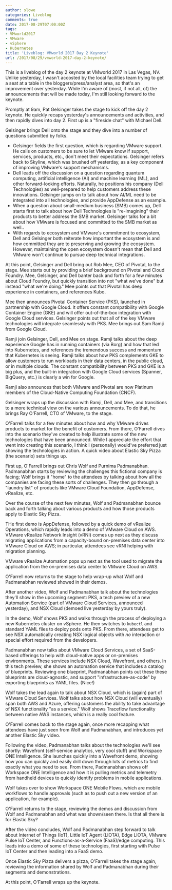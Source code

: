 ```yaml
---
author: slowe
categories: Liveblog
comments: true
date: 2017-08-29T07:00:00Z
tags:
- VMworld2017
- VMware
- vSphere
- Kubernetes
title: 'Liveblog: VMworld 2017 Day 2 Keynote'
url: /2017/08/29/vmworld-2017-day-2-keynote/
---
```


This is a liveblog of the day 2 keynote at VMworld 2017 in Las Vegas, NV. Unlike yesterday, I wasn't accosted by the local facilities team trying to get a seat at a table in the bloggers/press/analyst area, so that's an improvement over yesterday. While I'm aware of (most, if not all, of) the announcements that will be made today, I'm still looking forward to the keynote.<!--more-->

Promptly at 9am, Pat Gelsinger takes the stage to kick off the day 2 keynote. He quickly recaps yesterday's announcements and activities, and then rapidly dives into day 2. First up is a "fireside chat" with Michael Dell.

Gelsinger brings Dell onto the stage and they dive into a number of questions submitted by folks.

* Gelsinger fields the first question, which is regarding VMware support. He calls on customers to be sure to let VMware know if support, services, products, etc., don't meet their expectations. Gelsinger refers back to Skyline, which was brushed off yesterday, as a key component of improving VMware's support mechanisms.
* Dell leads off the discussion on a question regarding quantum computing, artificial intelligence (AI) and machine learning (ML), and other forward-looking efforts. Naturally, he positions his company (Dell Technologies) as well-prepared to help customers address these innovations. Gelsinger jumps on to talk about how AI/ML need to be integrated into all technologies, and provide AppDefense as an example.
* When a question about small-medium business (SMB) comes up, Dell starts first to talk about how Dell Technologies is "re-imagining" their products to better address the SMB market. Gelsinger talks for a bit about how VMware is focused and committed to the SMB market as well..
* With regards to ecosystem and VMware's commitment to ecosystem, Dell and Gelsinger both reiterate how important the ecosystem is and how committed they are to preserving and growing the ecosystem. However, maintaining the open ecosystem doesn't mean that Dell and VMware won't continue to pursue deep technical integrations.

At this point, Gelsinger and Dell bring out Rob Mee, CEO of Pivotal, to the stage. Mee starts out by providing a brief background on Pivotal and Cloud Foundry. Mee, Gelsinger, and Dell banter back and forth for a few minutes about Cloud Foundry, but quickly transition into not "what we've done" but instead "what we're doing." Mee points out that Pivotal has deep experience in containers, and references Kubo.

Mee then announces Pivotal Container Service (PKS), launched in partnership with Google Cloud. It offers constant compatibility with Google Container Engine (GKE) and will offer out-of-the-box integration with Google Cloud services. Gelsinger points out that all of the key VMware technologies will integrate seamlessly with PKS. Mee brings out Sam Ramji from Google Cloud.

Ramji join Gelsinger, Dell, and Mee on stage. Ramji talks about the deep experience Google has in running containers (via Borg) and how that led into Kubernetes, and references the tremendous success and momentum that Kubernetes is seeing. Ramji talks about how PKS complements GKE to allow customers to run workloads in their data centers, in the public cloud, or in multiple clouds. The constant compatibility between PKS and GKE is a big plus, and the built-in integration with Google Cloud services (Spanner, BigQuery, etc.) is clearly a win for Google.

Ramji also announces that both VMware and Pivotal are now Platinum members of the Cloud-Native Computing Foundation (CNCF).

Gelsinger wraps up the discussion with Ramji, Dell, and Mee, and transitions to a more technical view on the various announcements. To do that, he brings Ray O'Farrell, CTO of VMware, to the stage.

O'Farrell talks for a few minutes about how and why VMware drives products to market for the benefit of customers. From there, O'Farrell dives into the scenario they've created to help illustrate some of the new technologies that have been announced. While I appreciate the effort that went into creating this scenario, I think I (personally) would've preferred just showing the technologies in action. A quick video about Elastic Sky Pizza (the scenario) sets things up.

First up, O'Farrell brings out Chris Wolf and Purnima Padmanabhan. Padmanabhan starts by reviewing the challenges this fictional company is facing; Wolf brings it "home" to the attendees by talking about how all the companies are facing these sorts of challenges. They then go through a "laundry list" of products like VMware Cloud Foundation, AppDefense, vRealize, etc.

Over the course of the next few minutes, Wolf and Padmanabhan bounce back and forth talking about various products and how those products apply to Elastic Sky Pizza.

THe first demo is AppDefense, followed by a quick demo of vRealize Operations, which rapidly leads into a demo of VMware Cloud on AWS. VMware vRealize Network Insight (vRNI) comes up next as they discuss migrating applications from a capacity-bound on-premises data center into VMware Cloud on AWS; in particular, attendees see vRNI helping with migration planning.

VMware vRealize Automation pops up next as the tool used to migrate the application from the on-premises data center to VMware Cloud on AWS.

O'Farrell now returns to the stage to help wrap-up what Wolf and Padmanabhan reviewed showed in their demos.

After another video, Wolf and Padmanabhan talk about the technologies they'll show in the upcoming segment: PKS, a tech preview of a new Automation Service (part of VMware Cloud Services, announced yesterday), and NSX Cloud (demoed live yesterday by yours truly).

In the demo, Wolf shows PKS and walks through the process of deploying a new Kubernetes cluster on vSphere. He then switches to `kubectl` and standard YAML files to deploy pods onto PKS. From there, attendees get to see NSX automatically creating NSX logical objects with _no_ interaction or special effort required from the developers.

Padmanabhan now talks about VMware Cloud Services, a set of SaaS-based offerings to help with cloud-native apps or on-premises environments. These services include NSX Cloud, Wavefront, and others. In this tech preview, she shows an automation service that includes a catalog of blueprints. Reviewing one blueprint, Padmanabhan points out these these blueprints are cloud-agnostic, and support "infrastructure-as-code" by exporting blueprints as YAML files. (Nice!)

Wolf takes the lead again to talk about NSX Cloud, which is (again) part of VMware Cloud Services. Wolf talks about how NSX Cloud (will eventually) span both AWS and Azure, offering customers the ability to take advantage of NSX functionality "as a service." Wolf shows Traceflow functionality between native AWS instances, which is a really cool feature.

O'Farrell comes back to the stage again, once more recapping what attendees have just seen from Wolf and Padmanabhan, and introduces yet another Elastic Sky video.

Following the video, Padmanabhan talks about the technologies we'll see shortly: Wavefront (self-service analytics, very cool stuff) and Workspace ONE Intelligence. She launches quickly into a Wavefront demo, showing how you can quickly and easily drill down through lots of metrics to find exactly what you need to see. From there, Padmanabhan shows off Workspace ONE Intelligence and how it is pulling metrics and telemetry from handheld devices to quickly identify problems in mobile applications.

Wolf takes over to show Workspace ONE Mobile Flows, which are mobile workflows to handle approvals (such as to push out a new version of an application, for example).

O'Farrell returns to the stage, reviewing the demos and discussion from Wolf and Padmanabhan and what was shown/seen there. Is that all there is for Elastic Sky?

After the video concludes, Wolf and Padmanabhan step forward to talk about Internet of Things (IoT), Little IoT Agent (LIOTA), Edge LIOTA, VMware Pulse IoT Center, and Functions-as-a-Service (FaaS)/edge computing. This leads into a demo of some of these technologies, first starting with Pulse IoT Center and then leading into a FaaS demo.

Once Elastic Sky Pizza delivers a pizza, O'Farrell takes the stage again, reviewing the information shared by Wolf and Padmanabhan during their segments and demonstrations.

At this point, O'Farrell wraps up the keynote.
